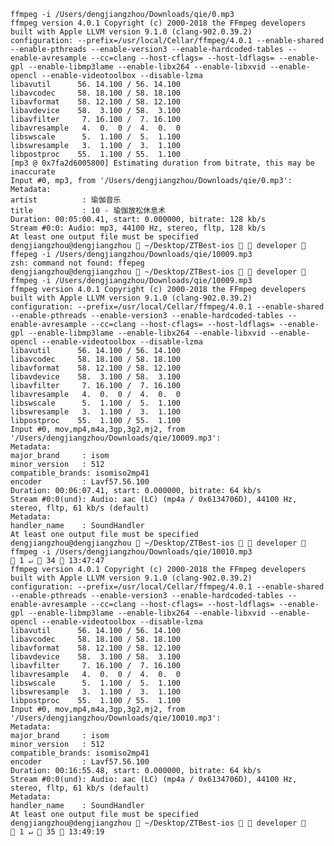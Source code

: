 
    ffmpeg -i /Users/dengjiangzhou/Downloads/qie/0.mp3
    ffmpeg version 4.0.1 Copyright (c) 2000-2018 the FFmpeg developers
    built with Apple LLVM version 9.1.0 (clang-902.0.39.2)
    configuration: --prefix=/usr/local/Cellar/ffmpeg/4.0.1 --enable-shared --enable-pthreads --enable-version3 --enable-hardcoded-tables --enable-avresample --cc=clang --host-cflags= --host-ldflags= --enable-gpl --enable-libmp3lame --enable-libx264 --enable-libxvid --enable-opencl --enable-videotoolbox --disable-lzma
    libavutil      56. 14.100 / 56. 14.100
    libavcodec     58. 18.100 / 58. 18.100
    libavformat    58. 12.100 / 58. 12.100
    libavdevice    58.  3.100 / 58.  3.100
    libavfilter     7. 16.100 /  7. 16.100
    libavresample   4.  0.  0 /  4.  0.  0
    libswscale      5.  1.100 /  5.  1.100
    libswresample   3.  1.100 /  3.  1.100
    libpostproc    55.  1.100 / 55.  1.100
    [mp3 @ 0x7fa2d6005800] Estimating duration from bitrate, this may be inaccurate
    Input #0, mp3, from '/Users/dengjiangzhou/Downloads/qie/0.mp3':
    Metadata:
    artist          : 瑜伽音乐
    title           : 10 - 瑜伽放松休息术
    Duration: 00:05:00.41, start: 0.000000, bitrate: 128 kb/s
    Stream #0:0: Audio: mp3, 44100 Hz, stereo, fltp, 128 kb/s
    At least one output file must be specified
    dengjiangzhou@dengjiangzhou  ~/Desktop/ZTBest-ios   developer  ffepeg -i /Users/dengjiangzhou/Downloads/qie/10009.mp3
    zsh: command not found: ffepeg
    dengjiangzhou@dengjiangzhou  ~/Desktop/ZTBest-ios   developer  ffmpeg -i /Users/dengjiangzhou/Downloads/qie/10009.mp3 
    ffmpeg version 4.0.1 Copyright (c) 2000-2018 the FFmpeg developers
    built with Apple LLVM version 9.1.0 (clang-902.0.39.2)
    configuration: --prefix=/usr/local/Cellar/ffmpeg/4.0.1 --enable-shared --enable-pthreads --enable-version3 --enable-hardcoded-tables --enable-avresample --cc=clang --host-cflags= --host-ldflags= --enable-gpl --enable-libmp3lame --enable-libx264 --enable-libxvid --enable-opencl --enable-videotoolbox --disable-lzma
    libavutil      56. 14.100 / 56. 14.100
    libavcodec     58. 18.100 / 58. 18.100
    libavformat    58. 12.100 / 58. 12.100
    libavdevice    58.  3.100 / 58.  3.100
    libavfilter     7. 16.100 /  7. 16.100
    libavresample   4.  0.  0 /  4.  0.  0
    libswscale      5.  1.100 /  5.  1.100
    libswresample   3.  1.100 /  3.  1.100
    libpostproc    55.  1.100 / 55.  1.100
    Input #0, mov,mp4,m4a,3gp,3g2,mj2, from '/Users/dengjiangzhou/Downloads/qie/10009.mp3':
    Metadata:
    major_brand     : isom
    minor_version   : 512
    compatible_brands: isomiso2mp41
    encoder         : Lavf57.56.100
    Duration: 00:06:07.41, start: 0.000000, bitrate: 64 kb/s
    Stream #0:0(und): Audio: aac (LC) (mp4a / 0x6134706D), 44100 Hz, stereo, fltp, 61 kb/s (default)
    Metadata:
    handler_name    : SoundHandler
    At least one output file must be specified
    dengjiangzhou@dengjiangzhou  ~/Desktop/ZTBest-ios   developer  ffmpeg -i /Users/dengjiangzhou/Downloads/qie/10010.mp3                                                            1 ↵  34  13:47:47 
    ffmpeg version 4.0.1 Copyright (c) 2000-2018 the FFmpeg developers
    built with Apple LLVM version 9.1.0 (clang-902.0.39.2)
    configuration: --prefix=/usr/local/Cellar/ffmpeg/4.0.1 --enable-shared --enable-pthreads --enable-version3 --enable-hardcoded-tables --enable-avresample --cc=clang --host-cflags= --host-ldflags= --enable-gpl --enable-libmp3lame --enable-libx264 --enable-libxvid --enable-opencl --enable-videotoolbox --disable-lzma
    libavutil      56. 14.100 / 56. 14.100
    libavcodec     58. 18.100 / 58. 18.100
    libavformat    58. 12.100 / 58. 12.100
    libavdevice    58.  3.100 / 58.  3.100
    libavfilter     7. 16.100 /  7. 16.100
    libavresample   4.  0.  0 /  4.  0.  0
    libswscale      5.  1.100 /  5.  1.100
    libswresample   3.  1.100 /  3.  1.100
    libpostproc    55.  1.100 / 55.  1.100
    Input #0, mov,mp4,m4a,3gp,3g2,mj2, from '/Users/dengjiangzhou/Downloads/qie/10010.mp3':
    Metadata:
    major_brand     : isom
    minor_version   : 512
    compatible_brands: isomiso2mp41
    encoder         : Lavf57.56.100
    Duration: 00:16:55.48, start: 0.000000, bitrate: 64 kb/s
    Stream #0:0(und): Audio: aac (LC) (mp4a / 0x6134706D), 44100 Hz, stereo, fltp, 61 kb/s (default)
    Metadata:
    handler_name    : SoundHandler
    At least one output file must be specified
    dengjiangzhou@dengjiangzhou  ~/Desktop/ZTBest-ios   developer                                                                                                                    1 ↵  35  13:49:19 
